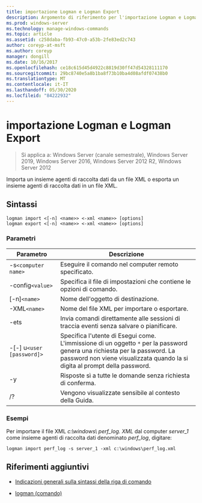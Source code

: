 ```yaml
---
title: importazione Logman e Logman Export
description: Argomento di riferimento per l'importazione Logman e Logman Export, che importa un insieme agenti di raccolta dati da un file XML o esporta un insieme agenti di raccolta dati in un file XML.
ms.prod: windows-server
ms.technology: manage-windows-commands
ms.topic: article
ms.assetid: c258daba-fb93-47c0-a53b-2fe83ed2c743
author: coreyp-at-msft
ms.author: coreyp
manager: dongill
ms.date: 10/16/2017
ms.openlocfilehash: ce18c615d45d4922c8819d30ff47d54328111170
ms.sourcegitcommit: 29bc8740e5a8b1ba8f73b10ba4d08afdf07438b0
ms.translationtype: MT
ms.contentlocale: it-IT
ms.lasthandoff: 05/30/2020
ms.locfileid: "84222932"
---
```

# <a name="logman-import-and-logman-export"></a>importazione Logman e Logman Export

> Si applica a: Windows Server (canale semestrale), Windows Server 2019, Windows Server 2016, Windows Server 2012 R2, Windows Server 2012

Importa un insieme agenti di raccolta dati da un file XML o esporta un insieme agenti di raccolta dati in un file XML.

## <a name="syntax"></a>Sintassi

```
logman import <[-n] <name>> <-xml <name>> [options]
logman export <[-n] <name>> <-xml <name>> [options]
```

### <a name="parameters"></a>Parametri

| Parametro | Descrizione |
| --------- | ----------- |
| -s`<computer name>` | Eseguire il comando nel computer remoto specificato. |
| -config`<value>` | Specifica il file di impostazioni che contiene le opzioni di comando. |
| [-n]`<name>` | Nome dell'oggetto di destinazione. |
| -XML`<name>` | Nome del file XML per importare o esportare. |
| -ets | Invia comandi direttamente alle sessioni di traccia eventi senza salvare o pianificare. |
| -[-] u`<user [password]>` | Specifica l'utente di Esegui come. L'immissione di un oggetto `*` per la password genera una richiesta per la password. La password non viene visualizzata quando la si digita al prompt della password. |
| -y | Risposte sì a tutte le domande senza richiesta di conferma. |
| /? | Vengono visualizzate sensibile al contesto della Guida. |

### <a name="examples"></a>Esempi

Per importare il file XML *c:\windows\ perf_log. XML* dal computer *server_1* come insieme agenti di raccolta dati denominato *perf_log*, digitare:

```
logman import perf_log -s server_1 -xml c:\windows\perf_log.xml
```

## <a name="additional-references"></a>Riferimenti aggiuntivi

- [Indicazioni generali sulla sintassi della riga di comando](command-line-syntax-key.md)

- [logman (comando)](logman.md)
